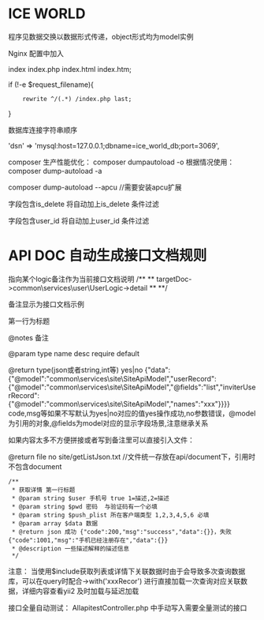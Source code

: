 ICE WORLD
===============================

程序见数据交换以数据形式传递，object形式均为model实例

Nginx 配置中加入

index index.php index.html index.htm;

if (!-e $request_filename){

   		rewrite ^/(.*) /index.php last;
   		
}


数据库连接字符串顺序

'dsn' => 'mysql:host=127.0.0.1;dbname=ice_world_db;port=3069',

composer 生产性能优化：
composer dumpautoload -o
根据情况使用：
composer dump-autoload -a

composer dump-autoload --apcu //需要安装apcu扩展

字段包含is_delete 将自动加上is_delete 条件过滤

字段包含user_id 将自动加上user_id 条件过滤

API DOC 自动生成接口文档规则
===============================
指向某个logic备注作为当前接口文档说明
/**
** targetDoc->common\services\user\UserLogic->detail 
**
**/

备注显示为接口文档示例

第一行为标题

@notes 备注

@param type name desc require default

@return type(json或者string,int等) yes|no {"data":{"@model":"common\services\site\SiteApiModel","userRecord":{"@model":"common\services\site\SiteApiModel","@fields":"list","inviterUserRecord":{"@model":"common\services\site\SiteApiModel","names":"xxx"}}}}
code,msg等如果不写默认为yes|no对应的值yes操作成功,no参数错误，@model为引用的对象,@fields为model对应的显示字段场景,注意继承关系

如果内容太多不方便拼接或者写到备注里可以直接引入文件：
     
 @return file no site/getListJson.txt //文件统一存放在api/document下，引用时不包含document


    /**
     * 获取详情 第一行标题
     * @param string $user 手机号 true 1=描述,2=描述
     * @param string $pwd 密码  与验证码有一个必填
     * @param string $push_plist 所在客户端类型 1,2,3,4,5,6 必填
     * @param array $data 数据
     * @return json 成功 {"code":200,"msg":"success","data":{}}，失败 {"code":1001,"msg":"手机已经注册存在","data":{}}
     * @description 一些描述解释的描述信息
     */



注意：
当使用$include获取列表或详情下关联数据时由于会导致多次查询数据库，可以在query时配合->with('xxxRecor') 进行直接加载一次查询对应关联数据，详细内容查看yii2 及时加载与延迟加载

接口全量自动测试：
AllapitestController.php 中手动写入需要全量测试的接口


